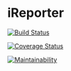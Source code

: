 # iReporter
[![Build Status](https://travis-ci.org/Emmanuelaaron/iReporter.svg?branch=api-end-points)](https://travis-ci.org/Emmanuelaaron/iReporter)

[![Coverage Status](https://coveralls.io/repos/github/Emmanuelaaron/iReporter/badge.svg?branch=master)](https://coveralls.io/github/Emmanuelaaron/iReporter?branch=master)

[![Maintainability](https://api.codeclimate.com/v1/badges/16dced1073a6f03e1ed2/maintainability)](https://codeclimate.com/github/Emmanuelaaron/iReporter/maintainability)
